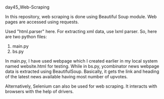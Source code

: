 day45_Web-Scraping

In this repository, web scraping is done using Beautiful Soup module.
Web pages are accessed using requests.

Used "html.parser" here.
For extracting xml data, use lxml parser.
So, here are two python files:
1. main.py
2. bs.py

In main.py, I have used webpage which I created earlier in my local system named website.html for testing.
While in bs.py, ycombinator news webpage data is extracted using BeautifulSoup. 
Basically, it gets the link and heading of the latest news available having most number of upvotes.

Alternatively, Selenium can also be used for web scraping.
It interacts with browsers with the help of drivers.
